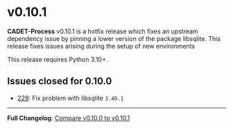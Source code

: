 # v0.10.1

**CADET-Process** v0.10.1 is a hotfix release which fixes an upstream dependency issue by pinning a lower version of the package libsqlite.
This release fixes issues arising during the setup of new environments

This release requires Python 3.10+.

## Issues closed for 0.10.0

- [229](https://github.com/fau-advanced-separations/CADET-Process/issues/229): Fix problem with libsqlite `3.49.1`

---

**Full Changelog**: [Compare v0.10.0 to v0.10.1](https://github.com/fau-advanced-separations/CADET-Process/compare/v0.10.0...v0.10.1)
